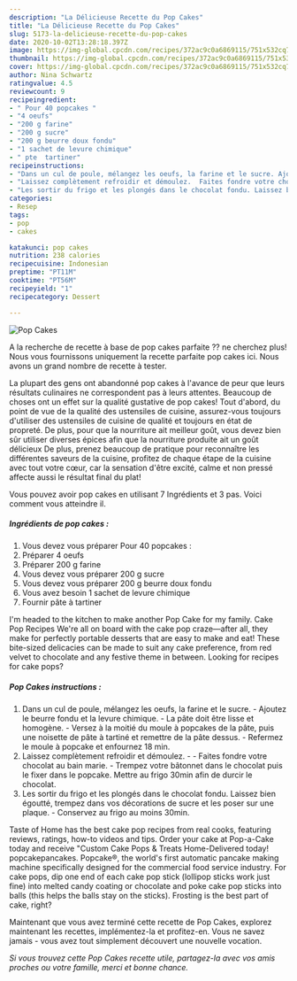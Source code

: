 ```yaml
---
description: "La Délicieuse Recette du Pop Cakes"
title: "La Délicieuse Recette du Pop Cakes"
slug: 5173-la-delicieuse-recette-du-pop-cakes
date: 2020-10-02T13:28:18.397Z
image: https://img-global.cpcdn.com/recipes/372ac9c0a6869115/751x532cq70/pop-cakes-photo-principale-de-la-recette.jpg
thumbnail: https://img-global.cpcdn.com/recipes/372ac9c0a6869115/751x532cq70/pop-cakes-photo-principale-de-la-recette.jpg
cover: https://img-global.cpcdn.com/recipes/372ac9c0a6869115/751x532cq70/pop-cakes-photo-principale-de-la-recette.jpg
author: Nina Schwartz
ratingvalue: 4.5
reviewcount: 9
recipeingredient:
- " Pour 40 popcakes "
- "4 oeufs"
- "200 g farine"
- "200 g sucre"
- "200 g beurre doux fondu"
- "1 sachet de levure chimique"
- " pte  tartiner"
recipeinstructions:
- "Dans un cul de poule, mélangez les oeufs, la farine et le sucre. Ajoutez le beurre fondu et la levure chimique. La pâte doit être lisse et homogène. Versez à la moitié du moule à popcakes de la pâte, puis une noisette de pâte à tartiné et remettre de la pâte dessus. Refermez le moule à popcake et enfournez 18 min."
- "Laissez complètement refroidir et démoulez.  Faites fondre votre chocolat au bain marie. Trempez votre bâtonnet dans le chocolat puis le fixer dans le popcake. Mettre au frigo 30min afin de durcir le chocolat."
- "Les sortir du frigo et les plongés dans le chocolat fondu. Laissez bien égoutté, trempez dans vos décorations de sucre et les poser sur une plaque. Conservez au frigo au moins 30min."
categories:
- Resep
tags:
- pop
- cakes

katakunci: pop cakes 
nutrition: 238 calories
recipecuisine: Indonesian
preptime: "PT11M"
cooktime: "PT56M"
recipeyield: "1"
recipecategory: Dessert

---
```



![Pop Cakes](https://img-global.cpcdn.com/recipes/372ac9c0a6869115/751x532cq70/pop-cakes-photo-principale-de-la-recette.jpg)

A la recherche de recette à base de pop cakes parfaite ?? ne cherchez plus! Nous vous fournissons uniquement la recette parfaite pop cakes ici. Nous avons un grand nombre de recette à tester.

La plupart des gens ont abandonné pop cakes à l'avance de peur que leurs résultats culinaires ne correspondent pas à leurs attentes. Beaucoup de choses ont un effet sur la qualité gustative de pop cakes! Tout d'abord, du point de vue de la qualité des ustensiles de cuisine, assurez-vous toujours d'utiliser des ustensiles de cuisine de qualité et toujours en état de propreté. De plus, pour que la nourriture ait meilleur goût, vous devez bien sûr utiliser diverses épices afin que la nourriture produite ait un goût délicieux De plus, prenez beaucoup de pratique pour reconnaître les différentes saveurs de la cuisine, profitez de chaque étape de la cuisine avec tout votre cœur, car la sensation d'être excité, calme et non pressé affecte aussi le résultat final du plat!

<!--inarticleads1-->

Vous pouvez avoir pop cakes en utilisant 7 Ingrédients et 3 pas. Voici comment vous atteindre il.

##### Ingrédients de pop cakes :

1. Vous devez vous préparer  Pour 40 popcakes :
1. Préparer 4 oeufs
1. Préparer 200 g farine
1. Vous devez vous préparer 200 g sucre
1. Vous devez vous préparer 200 g beurre doux fondu
1. Vous avez besoin 1 sachet de levure chimique
1. Fournir  pâte à tartiner


I&#39;m headed to the kitchen to make another Pop Cake for my family. Cake Pop Recipes We&#39;re all on board with the cake pop craze—after all, they make for perfectly portable desserts that are easy to make and eat! These bite-sized delicacies can be made to suit any cake preference, from red velvet to chocolate and any festive theme in between. Looking for recipes for cake pops? 

<!--inarticleads2-->

##### Pop Cakes instructions :

1. Dans un cul de poule, mélangez les oeufs, la farine et le sucre. - Ajoutez le beurre fondu et la levure chimique. - La pâte doit être lisse et homogène. - Versez à la moitié du moule à popcakes de la pâte, puis une noisette de pâte à tartiné et remettre de la pâte dessus. - Refermez le moule à popcake et enfournez 18 min.
1. Laissez complètement refroidir et démoulez. -  - Faites fondre votre chocolat au bain marie. - Trempez votre bâtonnet dans le chocolat puis le fixer dans le popcake. Mettre au frigo 30min afin de durcir le chocolat.
1. Les sortir du frigo et les plongés dans le chocolat fondu. Laissez bien égoutté, trempez dans vos décorations de sucre et les poser sur une plaque. - Conservez au frigo au moins 30min.


Taste of Home has the best cake pop recipes from real cooks, featuring reviews, ratings, how-to videos and tips. Order your cake at Pop-a-Cake today and receive &#34;Custom Cake Pops &amp; Treats Home-Delivered today! popcakepancakes. Popcake®, the world&#39;s first automatic pancake making machine specifically designed for the commercial food service industry. For cake pops, dip one end of each cake pop stick (lollipop sticks work just fine) into melted candy coating or chocolate and poke cake pop sticks into balls (this helps the balls stay on the sticks). Frosting is the best part of cake, right? 

<!--inarticleads1-->

<p>
Maintenant que vous avez terminé cette recette de Pop Cakes, explorez maintenant les recettes, implémentez-la et profitez-en. Vous ne savez jamais - vous avez tout simplement découvert une nouvelle vocation.
</p>

<p>
<i>Si vous trouvez cette Pop Cakes recette utile, partagez-la avec vos amis proches ou votre famille, merci et bonne chance.</i>
</p>
